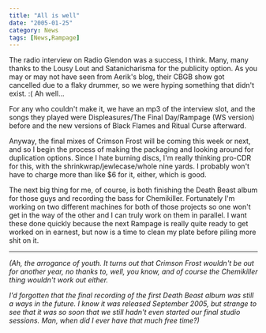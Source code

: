 ```yaml
---
title: "All is well"
date: "2005-01-25"
category: News
tags: [News,Rampage]
---
```


The radio interview on Radio Glendon was a success, I think. Many, many thanks to the Lousy Lout and Satanicharisma for the publicity option. As you may or may not have seen from Aerik's blog, their CBGB show got cancelled due to a flaky drummer, so we were hyping something that didn't exist. :( Ah well...

For any who couldn't make it, we have an mp3 of the interview slot, and the songs they played were Displeasures/The Final Day/Rampage (WS version) before and the new versions of Black Flames and Ritual Curse afterward.

Anyway, the final mixes of Crimson Frost will be coming this week or next, and so I begin the process of making the packaging and looking around for duplication options. Since I hate burning discs, I'm really thinking pro-CDR for this, with the shrinkwrap/jewlecase/whole nine yards. I probably won't have to charge more than like $6 for it, either, which is good.

The next big thing for me, of course, is both finishing the Death Beast album for those guys and recording the bass for Chemikiller. Fortunately I'm working on two different machines for both of those projects so one won't get in the way of the other and I can truly work on them in parallel. I want these done quickly because the next Rampage is really quite ready to get worked on in earnest, but now is a time to clean my plate before piling more shit on it.

***

*(Ah, the arrogance of youth. It turns out that Crimson Frost wouldn't be out for another year, no thanks to, well, you know, and of course the Chemikiller thing wouldn't work out either.*

*I'd forgotten that the final recording of the first Death Beast album was still a ways in the future. I know it was released September 2005, but strange to see that it was so soon that we still hadn't even started our final studio sessions. Man, when did I ever have that much free time?)*
